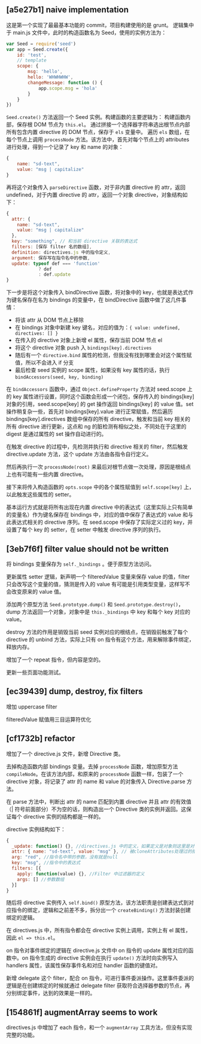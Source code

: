 ## [a5e27b1] naive implementation
这是第一个实现了最最基本功能的 commit，项目构建使用的是 grunt。
逻辑集中于 main.js 文件中，此时的构造函数名为 Seed，使用的实例方法为：
``` javascript
var Seed = require('seed')
var app = Seed.create({
    id: 'test',
    // template
    scope: {
        msg: 'hello',
        hello: 'WHWHWHW',
        changeMessage: function () {
            app.scope.msg = 'hola'
        }
    }
})
```
`Seed.create()` 方法返回一个 Seed 实例。构建函数的主要逻辑为：
构建函数内部，保存根 DOM 节点为 `this.el`。
通过拼接一个选择器字符串选出根节点内部所有包含内置 directive 的 DOM 节点，保存于 `els` 变量中。
遍历 `els` 数组，在每个节点上调用 `processNode` 方法。该方法中，首先对每个节点上的 attributes 进行处理，得到一个记录了 key 和 name 的对象：
``` javascript
{
    name: "sd-text",
    value: "msg | capitalize"
}
```
再将这个对象传入 `parseDirective` 函数，对于非内置 directive 的 attr，返回 undefined，对于内置 directive 的 attr，返回一个对象 directive，对象结构如下：
``` javascript
{
  attr: {
    name: "sd-text",
    value: "msg | capitalize"
  },
  key: "something", // 和当前 directive 关联的表达式
  filters: [保存 filter 名的数组],
  definition: directives.js 中的指令定义,
  argument: 保存写在指令名中的参数,
  update: typeof def === 'function'
            ? def
            : def.update
}
```
下一步是将这个对象传入 bindDirective 函数，将对象中的 key，也就是表达式作为键名保存在名为 bindings 的变量中，在 bindDirective 函数中做了这几件事情：

+ 将该 attr 从 DOM 节点上移除
+ 在 bindings 对象中新建 key 键名，对应的值为：`{ value: undefined, directives: [] }`
+ 在传入的 directive 对象上新增 el 属性，保存当前 DOM 节点 el
+ 将这个 directive 对象 push 入 `bindings[key].directives`
+ 随后有一个 `directive.bind` 属性的检测，但我没有找到哪里会对这个属性赋值，所以不会进入 if 分支
+ 最后检查 seed 实例的 scope 属性，如果没有 key 属性的话，执行 `bindAccessors(seed, key, binding)`

在 `bindAccessors` 函数中，通过 `Object.defineProperty` 方法对 seed.scope 上的 key 属性进行设置，同时这个函数会形成一个闭包，保存传入的 bindings[key] 对象的引用，seed.scope[key] 的 get 操作返回 bindings[key] 的 value 值。set 操作稍复杂一些，首先对 bindings[key].value 进行正常赋值，然后遍历 bindings[key].directives 数组中保存的所有 directive，触发和当前 key 相关的所有 directive 进行更新，这点和 ng 的脏检测有相似之处，不同处在于这里的 digest 是通过属性的 set 操作自动进行的。

在触发 directive 的过程中，先检测并执行和 directive 相关的 filter，然后触发 directive.update 方法，这个 update 方法由各指令自行定义。

然后再执行一次 `processNode(root)` 来最后对根节点做一次处理，原因是根结点上也有可能有一些内置 directive。

接下来将传入构造函数的 `opts.scope` 中的各个属性赋值到 `self.scope[key]` 上，以此触发这些属性的 setter。

基本运行方式就是将所有出现在内置 directive 中的表达式（这里实际上只有简单的变量名）作为键名保存在 bindings 中，对应的值中保存了表达式的 value 和与此表达式相关的 directive 序列。在 seed.scope 中保存了实际定义过的 key，并设置了每个 key 的 setter，在 setter 中触发 directive 序列的执行。

## [3eb7f6f] filter value should not be written

将 bindings 变量保存为 `self._bindings` 。便于原型方法访问。

更新属性 setter 逻辑，新声明一个 filteredValue 变量来保存 value 的值，filter 只会改写这个变量的值，猜测是传入的 value 有可能是引用类型变量，这样写不会改变原来的 value 值。

添加两个原型方法 `Seed.prototype.dump()` 和 `Seed.prototype.destroy()`，dump 方法返回一个对象，对象中是 `this._bindings` 中 key 和每个 key 对应的 value。

destroy 方法的作用是销毁当前 seed 实例对应的根结点，在销毁前触发了每个 directive 的 unbind 方法，实际上只有 on 指令有这个方法，用来解除事件绑定，释放内存。

增加了一个 repeat 指令，但内容是空的。

更新一些页面功能测试。

## [ec39439] dump, destroy, fix filters

增加 uppercase filter

filteredValue 赋值用三目运算符优化

## [cf1732b] refactor

增加了一个 directive.js 文件，新增 Directive 类。

去掉构造函数内部 bindings 变量。去掉 `processNode` 函数，增加原型方法 `compileNode`。在该方法内部，和原来的 `processNode` 函数一样，包装了一个 directive 对象，将记录了 attr 的 name 和 value 的对象传入 Directive.parse 方法。

在 parse 方法中，判断出 attr 的 name 匹配到内置 directive 并且 attr 的有效值（| 符号前面部分）不为空的话，则构造出一个 Directive 类的实例并返回。这保证每个 directive 实例的结构都是一样的。

directive 实例结构如下：

``` javascript
{
  _update: function() {}, //directives.js 中的定义，如果定义是对象则这里是对象中的 update 属性
  attr: { name: "sd-text", value: "msg" }, // 被cloneAttributes处理过的指令
  arg: "red", //指令名中带的参数，没有就是null
  key: "msg", //指令中的表达式
  filters: [{
    apply: function(value) {}, //Filter 中过滤器的定义
    args: [] //参数数组
  }]
}
```

随后将 directive 实例传入 `self.bind()` 原型方法，该方法职责是创建表达式到对应指令的绑定，逻辑和之前差不多，拆分出一个 `createBinding()` 方法封装创建绑定的逻辑。

在 directives.js 中，所有指令都会在 directive 实例上调用，实例上有 el 属性，因此 `el => this.el`。

on 指令对事件绑定的逻辑在 directive.js 文件中 on 指令的 update 属性对应的函数中。on 指令生成的 directive 实例会在执行 `update()` 方法时向实例写入 handlers 属性，该属性保存事件名和对应 handler 函数的键值对。

新增 delegate 这个 filter，配合 on 指令，可进行事件委派操作。这里事件委派的逻辑是在创建绑定的时候就通过 delegate filter 获取符合选择器参数的节点，再分别绑定事件，达到的效果是一样的。

## [154861f] augmentArray seems to work

directives.js 中增加了 each 指令，和一个 `augmentArray` 工具方法，但没有实现完整的功能。

